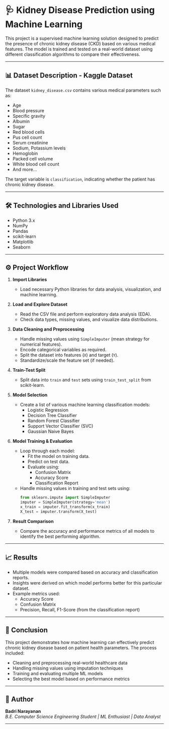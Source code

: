 # 🩺 Kidney Disease Prediction using Machine Learning

This project is a supervised machine learning solution designed to predict the presence of chronic kidney disease (CKD) based on various medical features. The model is trained and tested on a real-world dataset using different classification algorithms to compare their effectiveness.

---

## 📊 Dataset Description - Kaggle Dataset 

The dataset `kidney_disease.csv` contains various medical parameters such as:

- Age
- Blood pressure
- Specific gravity
- Albumin
- Sugar
- Red blood cells
- Pus cell count
- Serum creatinine
- Sodium, Potassium levels
- Hemoglobin
- Packed cell volume
- White blood cell count
- And more...

The target variable is `classification`, indicating whether the patient has chronic kidney disease.

---

## 🛠️ Technologies and Libraries Used

- Python 3.x  
- NumPy  
- Pandas  
- scikit-learn  
- Matplotlib  
- Seaborn  

---

## ⚙️ Project Workflow

1. **Import Libraries**
   - Load necessary Python libraries for data analysis, visualization, and machine learning.

2. **Load and Explore Dataset**
   - Read the CSV file and perform exploratory data analysis (EDA).
   - Check data types, missing values, and visualize data distributions.

3. **Data Cleaning and Preprocessing**
   - Handle missing values using `SimpleImputer` (mean strategy for numerical features).
   - Encode categorical variables as required.
   - Split the dataset into features (`X`) and target (`Y`).
   - Standardize/scale the feature set (if needed).

4. **Train-Test Split**
   - Split data into `train` and `test` sets using `train_test_split` from scikit-learn.

5. **Model Selection**
   - Create a list of various machine learning classification models:
     - Logistic Regression
     - Decision Tree Classifier
     - Random Forest Classifier
     - Support Vector Classifier (SVC)
     - Gaussian Naive Bayes

6. **Model Training & Evaluation**
   - Loop through each model:
     - Fit the model on training data.
     - Predict on test data.
     - Evaluate using:
       - Confusion Matrix
       - Accuracy Score
       - Classification Report
   - Handle missing values in training and test sets using:
     ```python
     from sklearn.impute import SimpleImputer
     imputer = SimpleImputer(strategy='mean')
     x_train = imputer.fit_transform(x_train)
     X_test = imputer.transform(X_test)
     ```

7. **Result Comparison**
   - Compare the accuracy and performance metrics of all models to identify the best performing algorithm.

---

## 📈 Results

- Multiple models were compared based on accuracy and classification reports.
- Insights were derived on which model performs better for this particular dataset.
- Example metrics used:
  - Accuracy Score
  - Confusion Matrix
  - Precision, Recall, F1-Score (from the classification report)

---

## 📌 Conclusion

This project demonstrates how machine learning can effectively predict chronic kidney disease based on patient health parameters. The process included:
- Cleaning and preprocessing real-world healthcare data
- Handling missing values using imputation techniques
- Training and evaluating multiple ML models
- Selecting the best model based on performance metrics

---


## 📝 Author

**Badri Narayanan**  
*B.E. Computer Science Engineering Student | ML Enthusiast | Data Analyst*


---


